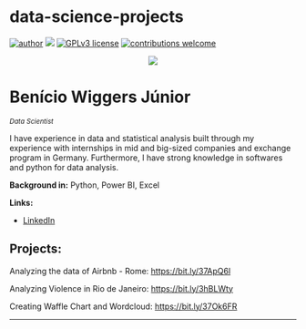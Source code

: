 # data-science-projects
[![author](https://img.shields.io/badge/author-beniciowg-red.svg)](https://www.linkedin.com/in/benicio-wiggers-jr) [![](https://img.shields.io/badge/python-3.7+-blue.svg)](https://www.python.org/downloads/release/python-365/) [![GPLv3 license](https://img.shields.io/badge/License-GPLv3-blue.svg)](http://perso.crans.org/besson/LICENSE.html) [![contributions welcome](https://img.shields.io/badge/contributions-welcome-brightgreen.svg?style=flat)](https://github.com/carlosfab/data_science/issues)

<p align="center">
  <img src="Banner.png" >
</p>

# Benício Wiggers Júnior
<sub>*Data Scientist*</sub>

I have experience in data and statistical analysis built through my experience with internships in mid and big-sized companies and exchange program in Germany. Furthermore, I have strong knowledge in softwares and python for data analysis.

**Background in:** Python, Power BI, Excel

**Links:**
* [LinkedIn](https://www.linkedin.com/in/benicio-wiggers-jr)


## Projects:
Analyzing the data of Airbnb - Rome: https://bit.ly/37ApQ6l

Analyzing Violence in Rio de Janeiro: https://bit.ly/3hBLWty

Creating Waffle Chart and Wordcloud: https://bit.ly/37Ok6FR

---
